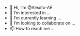 - 👋 Hi, I’m @Alexito-AE
- 👀 I’m interested in ...
- 🌱 I’m currently learning ...
- 💞️ I’m looking to collaborate on ...
- 📫 How to reach me ...

<!---
Alexito-AE/Alexito-AE is a ✨ special ✨ repository because its `README.md` (this file) appears on your GitHub profile.
You can click the Preview link to take a look at your changes.
--->
